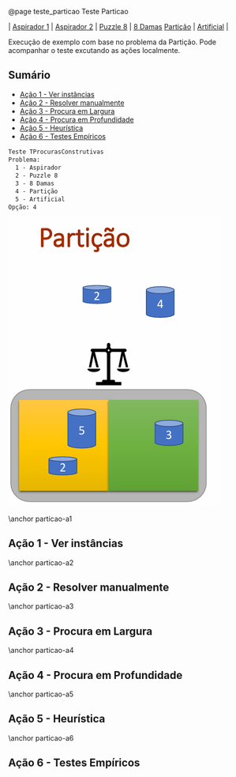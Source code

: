 @page teste_particao Teste Particao

| [Aspirador 1](teste_aspirador1.html) | [Aspirador 2](teste_aspirador2.html) | [Puzzle 8](teste_puzzle8.html) | [8 Damas](teste_8damas.html)
[Partição](teste_particao.html) | [Artificial](teste_artificial.html) |


Execução de exemplo com base no problema da Partição. Pode acompanhar o teste excutando as ações localmente.

## Sumário

- [Ação 1 - Ver instâncias](#particao-a1)
- [Ação 2 - Resolver manualmente](#particao-a2)
- [Ação 3 - Procura em Largura](#particao-a3)
- [Ação 4 - Procura em Profundidade](#particao-a4)
- [Ação 5 - Heurística](#particao-a5)
- [Ação 6 - Testes Empíricos](#particao-a6)


```entrada
Teste TProcurasConstrutivas
Problema:
  1 - Aspirador
  2 - Puzzle 8
  3 - 8 Damas
  4 - Partição
  5 - Artificial
Opção: 4
```

![Partição - separe os números em duas partes iguais](docs/images/particao.png)


\anchor particao-a1
## Ação 1 - Ver instâncias

\anchor particao-a2
## Ação 2 - Resolver manualmente

\anchor particao-a3
## Ação 3 - Procura em Largura

\anchor particao-a4
## Ação 4 - Procura em Profundidade

\anchor particao-a5
## Ação 5 - Heurística

\anchor particao-a6
## Ação 6 - Testes Empíricos

